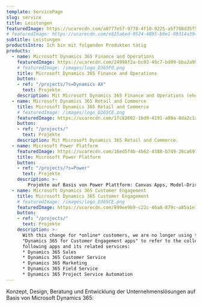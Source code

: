 ```yaml
---
template: ServicePage
slug: service
title: Leistungen
featuredImage: https://ucarecdn.com/a0777e57-9778-4f10-9225-a5f788d35f56/
# featuredImage: https://ucarecdn.com/e815a6ed-9524-4895-b9e1-99314a394871/
subtitle: Leistungen
productsIntro: Ich bin mit folgenden Produkten tätig
products:
  - name: Microsoft Dynamics 365 Finance and Operations
    featuredImage: https://ucarecdn.com/24998f2a-bc03-49c7-bd99-bba2a9939b4a/
    # featuredImage: /images/logo_D365FO.png
    title: Microsoft Dynamics 365 Finance and Operations
    button: 
    - ref: "/projects/?s=Dynamics AX"
      text: Projekte
    description: Mit Microsoft Dynamics 365 Finance and Operations (ehemals Microsoft Dynamics AX 2012 / 2009, Microsoft Dynamics AX 4.0 / Microsoft Dynamics Axapta 3.0 ) bin ich seit Jahr 2004 tätig. Als externer Service Provider für Microsoft fange ich an, Service Packs für Version 3.0 zu liefern, seitdem gab es viele Projekte, wo ich in die gesamten Produkt Lebenskeis engagiert war.
  - name: Microsoft Dynamics 365 Retail and Commerce
    title: Microsoft Dynamics 365 Retail and Commerce
    # featuredImage: /images/logo_D365CE.png
    featuredImage: https://ucarecdn.com/1fc82602-1bd9-4191-a89a-8da2c1a9ba76/
    button: 
    - ref: "/projects/"
      text: Projekte
    description: Mit Microsoft Dynamics 365 Retail and Commerce.
  - name: Microsoft Power Platform
    featuredImage: https://ucarecdn.com/16ed5f4b-4b62-4388-b749-26ca6971d8ba/
    title: Microsoft Power Platform
    button: 
    - ref: "/projects/?s=Power"
      text: Projekte
    description: >-
        Projekte auf Basis von Power Plattform: Canvas Apps, Model-Driven Apps, Portals.
  - name: Microsoft Dynamics 365 Customer Engagement
    title: Microsoft Dynamics 365 Customer Engagement
    # featuredImage: /images/logo_D365CE.png
    featuredImage: https://ucarecdn.com/999ee9b9-c22c-46a8-879c-a85a1e733908/
    button: 
    - ref: "/projects/"
      text: Projekte
    description: >-
      With this change for *online* customers, we are no longer using the term
      "Dynamics 365 for Customer Engagement apps" to refer to the collection of
      following apps and its related services:
      * Dynamics 365 Sales
      * Dynamics 365 Customer Service
      * Dynamics 365 Marketing
      * Dynamics 365 Field Service
      * Dynamics 365 Project Service Automation
---
```

Konzept, Design, Beratung und Entwicklung der Unternehmenslösungen auf Basis von Microsoft Dynamics 365:
